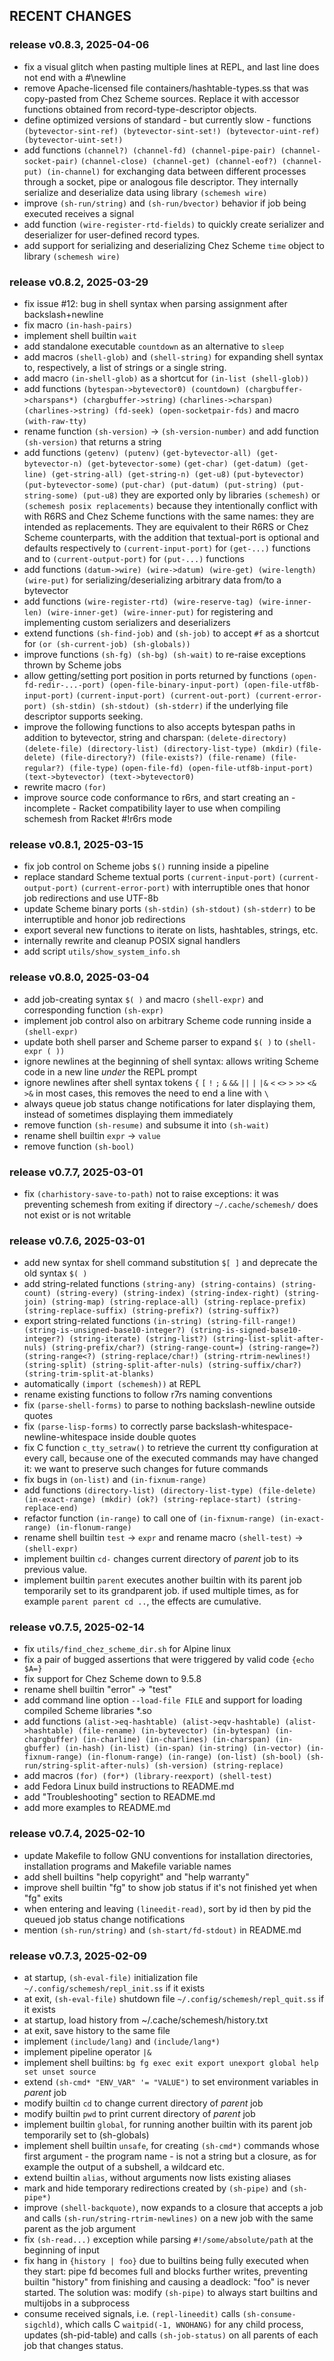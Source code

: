 ## RECENT CHANGES

### release v0.8.3, 2025-04-06

* fix a visual glitch when pasting multiple lines at REPL, and last line does not end with a #\newline
* remove Apache-licensed file containers/hashtable-types.ss that was copy-pasted from Chez Scheme sources.
  Replace it with accessor functions obtained from record-type-descriptor objects.
* define optimized versions of standard - but currently slow - functions
  `(bytevector-sint-ref) (bytevector-sint-set!) (bytevector-uint-ref)(bytevector-uint-set!)`
* add functions `(channel?) (channel-fd) (channel-pipe-pair) (channel-socket-pair)`
  `(channel-close) (channel-get) (channel-eof?) (channel-put) (in-channel)`
  for exchanging data between different processes through a socket, pipe or analogous file descriptor.
  They internally serialize and deserialize data using library `(schemesh wire)`
* improve `(sh-run/string)` and `(sh-run/bvector)` behavior if job being executed receives a signal
* add function `(wire-register-rtd-fields)` to quickly create serializer and deserializer
  for user-defined record types.
* add support for serializing and deserializing Chez Scheme `time` object to library `(schemesh wire)`

### release v0.8.2, 2025-03-29

* fix issue #12: bug in shell syntax when parsing assignment after backslash+newline
* fix macro `(in-hash-pairs)`
* implement shell builtin `wait`
* add standalone executable `countdown` as an alternative to `sleep`
* add macros `(shell-glob)` and `(shell-string)` for expanding shell syntax to, respectively,
  a list of strings or a single string.
* add macro `(in-shell-glob)` as a shortcut for `(in-list (shell-glob))`
* add functions `(bytespan->bytevector0) (countdown) (chargbuffer->charspans*) (chargbuffer->string)`
  `(charlines->charspan) (charlines->string) (fd-seek) (open-socketpair-fds)`
  and macro `(with-raw-tty)`
* rename function `(sh-version)` -> `(sh-version-number)`
  and add function `(sh-version)` that returns a string
* add functions `(getenv) (putenv)`
  `(get-bytevector-all) (get-bytevector-n) (get-bytevector-some)`
  `(get-char) (get-datum) (get-line) (get-string-all) (get-string-n) (get-u8)`
  `(put-bytevector) (put-bytevector-some)`
  `(put-char) (put-datum) (put-string) (put-string-some) (put-u8)`
  they are exported only by libraries `(schemesh)` or `(schemesh posix replacements)`
  because they intentionally conflict with with R6RS and Chez Scheme functions with the same names:
  they are intended as replacements.
  They are equivalent to their R6RS or Chez Scheme counterparts,
  with the addition that textual-port is optional and defaults respectively
  to `(current-input-port)` for `(get-...)` functions
  and to `(current-output-port)` for `(put-...)` functions
* add functions `(datum->wire) (wire->datum) (wire-get) (wire-length) (wire-put)`
  for serializing/deserializing arbitrary data from/to a bytevector
* add functions `(wire-register-rtd) (wire-reserve-tag) (wire-inner-len) (wire-inner-get) (wire-inner-put)`
  for registering and implementing custom serializers and deserializers
* extend functions `(sh-find-job)` and `(sh-job)` to accept `#f`
  as a shortcut for `(or (sh-current-job) (sh-globals))`
* improve functions `(sh-fg) (sh-bg) (sh-wait)` to re-raise exceptions thrown by Scheme jobs
* allow getting/setting port position in ports returned by functions
  `(open-fd-redir-...-port) (open-file-binary-input-port) (open-file-utf8b-input-port)`
  `(current-input-port) (current-out-port) (current-error-port) (sh-stdin) (sh-stdout) (sh-stderr)`
  if the underlying file descriptor supports seeking.
* improve the following functions to also accepts bytespan paths in addition to bytevector, string and charspan:
  `(delete-directory) (delete-file) (directory-list) (directory-list-type) (mkdir)`
  `(file-delete) (file-directory?) (file-exists?) (file-rename) (file-regular?) (file-type)`
  `(open-file-fd) (open-file-utf8b-input-port) (text->bytevector) (text->bytevector0)`
* rewrite macro `(for)`
* improve source code conformance to r6rs, and start creating an - incomplete - Racket compatibility layer
  to use when compiling schemesh from Racket #!r6rs mode

### release v0.8.1, 2025-03-15

* fix job control on Scheme jobs `$()` running inside a pipeline
* replace standard Scheme textual ports `(current-input-port)` `(current-output-port)` `(current-error-port)`
  with interruptible ones that honor job redirections and use UTF-8b
* update Scheme binary ports `(sh-stdin)` `(sh-stdout)` `(sh-stderr)`
  to be interruptible and honor job redirections
* export several new functions to iterate on lists, hashtables, strings, etc.
* internally rewrite and cleanup POSIX signal handlers
* add script `utils/show_system_info.sh`

### release v0.8.0, 2025-03-04

* add job-creating syntax `$( )` and macro `(shell-expr)` and corresponding function `(sh-expr)`
* implement job control also on arbitrary Scheme code running inside a `(shell-expr)`
* update both shell parser and Scheme parser to expand `$( )` to `(shell-expr ( ))`
* ignore newlines at the beginning of shell syntax:
  allows writing Scheme code in a new line *under* the REPL prompt
* ignore newlines after shell syntax tokens
  `{` `[` `!` `;` `&` `&&` `||` `|` `|&` `<` `<>` `>` `>>` `<&` `>&`
  in most cases, this removes the need to end a line with `\`
* always queue job status change notifications for later displaying them,
  instead of sometimes displaying them immediately
* remove function `(sh-resume)` and subsume it into `(sh-wait)`
* rename shell builtin `expr` -> `value`
* remove function `(sh-bool)`

### release v0.7.7, 2025-03-01

* fix `(charhistory-save-to-path)` not to raise exceptions: it was preventing schemesh
  from exiting if directory `~/.cache/schemesh/` does not exist or is not writable

### release v0.7.6, 2025-03-01

* add new syntax for shell command substitution `$[ ]`  and deprecate the old syntax `$( )`
* add string-related functions `(string-any) (string-contains) (string-count) (string-every)
  (string-index) (string-index-right) (string-join) (string-map) (string-replace-all)
  (string-replace-prefix) (string-replace-suffix) (string-prefix?) (string-suffix?)`
* export string-related functions `(in-string) (string-fill-range!) (string-is-unsigned-base10-integer?)
  (string-is-signed-base10-integer?) (string-iterate) (string-list?) (string-list-split-after-nuls)
  (string-prefix/char?) (string-range-count=) (string-range=?) (string-range<?) (string-replace/char!)
  (string-rtrim-newlines!) (string-split) (string-split-after-nuls) (string-suffix/char?) (string-trim-split-at-blanks)`
* automatically `(import (schemesh))` at REPL
* rename existing functions to follow r7rs naming conventions
* fix `(parse-shell-forms)` to parse to nothing backslash-newline outside quotes
* fix `(parse-lisp-forms)` to correctly parse backslash-whitespace-newline-whitespace inside double quotes
* fix C function `c_tty_setraw()` to retrieve the current tty configuration at every call,
  because one of the executed commands may have changed it: we want to preserve such changes for future commands
* fix bugs in `(on-list)` and `(in-fixnum-range)`
* add functions `(directory-list) (directory-list-type) (file-delete) (in-exact-range)
  (mkdir) (ok?) (string-replace-start) (string-replace-end)`
* refactor function `(in-range)` to call one of `(in-fixnum-range) (in-exact-range) (in-flonum-range)`
* rename shell builtin `test` -> `expr` and rename macro `(shell-test)` -> `(shell-expr)`
* implement builtin `cd-` changes current directory of *parent* job to its previous value.
* implement builtin `parent` executes another builtin with its parent job temporarily set to its grandparent job.
  if used multiple times, as for example `parent parent cd ..`, the effects are cumulative.

### release v0.7.5, 2025-02-14

* fix `utils/find_chez_scheme_dir.sh` for Alpine linux
* fix a pair of bugged assertions that were triggered by valid code `{echo $A=}`
* fix support for Chez Scheme down to 9.5.8
* rename shell builtin "error" -> "test"
* add command line option `--load-file FILE` and support for loading compiled Scheme libraries *.so
* add functions `(alist->eq-hashtable) (alist->eqv-hashtable) (alist->hashtable) (file-rename)
  (in-bytevector) (in-bytespan) (in-chargbuffer) (in-charline) (in-charlines) (in-charspan)
  (in-gbuffer) (in-hash) (in-list) (in-span) (in-string) (in-vector)
  (in-fixnum-range) (in-flonum-range) (in-range) (on-list)
  (sh-bool) (sh-run/string-split-after-nuls) (sh-version) (string-replace)`
* add macros `(for) (for*) (library-reexport) (shell-test)`
* add Fedora Linux build instructions to README.md
* add "Troubleshooting" section to README.md
* add more examples to README.md

### release v0.7.4, 2025-02-10

* update Makefile to follow GNU conventions for installation directories,
  installation programs and Makefile variable names
* add shell builtins "help copyright" and "help warranty"
* improve shell builtin "fg" to show job status if it's not finished yet when "fg" exits
* when entering and leaving `(lineedit-read)`, sort by id then by pid the queued job status change notifications
* mention `(sh-run/string)` and `(sh-start/fd-stdout)` in README.md

### release v0.7.3, 2025-02-09

* at startup, `(sh-eval-file)` initialization file `~/.config/schemesh/repl_init.ss` if it exists
* at exit, `(sh-eval-file)` shutdown file `~/.config/schemesh/repl_quit.ss` if it exists
* at startup, load history from ~/.cache/schemesh/history.txt
* at exit, save history to the same file
* implement `(include/lang)` and `(include/lang*)`
* implement pipeline operator `|&`
* implement shell builtins: `bg fg exec exit export unexport global help set unset source`
* extend `(sh-cmd* "ENV_VAR" '= "VALUE")` to set environment variables in *parent* job
* modify builtin `cd` to change current directory of *parent* job
* modify builtin `pwd` to print current directory of *parent* job
* implement builtin `global`, for running another builtin with its parent job temporarily set to (sh-globals)
* implement shell builtin `unsafe`, for creating `(sh-cmd*)` commands whose first argument - the program name -
  is not a string but a closure, as for example the output of a subshell, a wildcard etc.
* extend builtin `alias`, without arguments now lists existing aliases
* mark and hide temporary redirections created by `(sh-pipe)` and `(sh-pipe*)`
* improve `(shell-backquote)`, now expands to a closure that accepts a job
  and calls `(sh-run/string-rtrim-newlines)` on a new job with the same parent as the job argument
* fix `(sh-read...)` exception while parsing `#!/some/absolute/path` at the beginning of input
* fix hang in `{history | foo}` due to builtins being fully executed when they start:
  pipe fd becomes full and blocks further writes, preventing builtin "history" from finishing
  and causing a deadlock: "foo" is never started.
  The solution was: modify `(sh-pipe)` to always start builtins and multijobs in a subprocess
* consume received signals, i.e. `(repl-lineedit)` calls `(sh-consume-sigchld)`,
  which calls C `waitpid(-1, WNOHANG)` for any child process, updates (sh-pid-table)
  and calls `(sh-job-status)` on all parents of each job that changes status.
